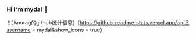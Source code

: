 ### Hi I‘m mydal 👋

！[Anurag的github统计信息]（https://github-readme-stats.vercel.app/api？username = mydal&show_icons = true）
